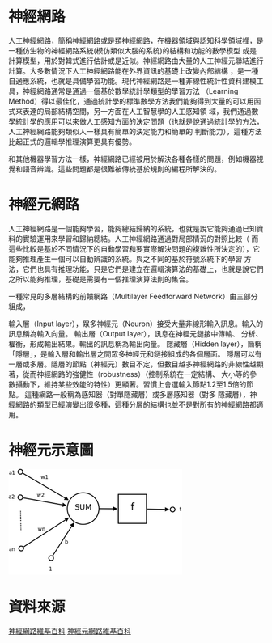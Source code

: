 # 神經網路

人工神經網路，簡稱神經網路或是類神經網路，在機器領域與認知科學領域裡，是一種仿生物的神經網路系統(模仿類似大腦的系統)的結構和功能的數學模型
或是計算模型，用於對韓式進行估計或是近似。神經網路由大量的人工神經元聯結進行計算。大多數情況下人工神經網路能在外界資訊的基礎上改變內部結構
，是一種自適應系統，也就是具備學習功能。現代神經網路是一種非線性統計性資料建模工具，神經網路通常是通過一個基於數學統計學類型的學習方法
（Learning Method）得以最佳化，通過統計學的標準數學方法我們能夠得到大量的可以用函式來表達的局部結構空間，另一方面在人工智慧學的人工感知領
域，我們通過數學統計學的應用可以來做人工感知方面的決定問題（也就是說通過統計學的方法，人工神經網路能夠類似人一樣具有簡單的決定能力和簡單的
判斷能力），這種方法比起正式的邏輯學推理演算更具有優勢。

和其他機器學習方法一樣，神經網路已經被用於解決各種各樣的問題，例如機器視覺和語音辨識。這些問題都是很難被傳統基於規則的編程所解決的。

# 神經元網路

人工神經網路是一個能夠學習，能夠總結歸納的系統，也就是說它能夠通過已知資料的實驗運用來學習和歸納總結。人工神經網路通過對局部情況的對照比較（
而這些比較是基於不同情況下的自動學習和要實際解決問題的複雜性所決定的），它能夠推理產生一個可以自動辨識的系統。與之不同的基於符號系統下的學習
方法，它們也具有推理功能，只是它們是建立在邏輯演算法的基礎上，也就是說它們之所以能夠推理，基礎是需要有一個推理演算法則的集合。

一種常見的多層結構的前饋網路（Multilayer Feedforward Network）由三部分組成，

輸入層（Input layer），眾多神經元（Neuron）接受大量非線形輸入訊息。輸入的訊息稱為輸入向量。 輸出層（Output layer），訊息在神經元鏈接中傳輸、
分析、權衡，形成輸出結果。輸出的訊息稱為輸出向量。 隱藏層（Hidden layer），簡稱「隱層」，是輸入層和輸出層之間眾多神經元和鏈接組成的各個層面。
隱層可以有一層或多層。隱層的節點（神經元）數目不定，但數目越多神經網路的非線性越顯著，從而神經網路的強健性（robustness）（控制系統在一定結構、
大小等的參數攝動下，維持某些效能的特性）更顯著。習慣上會選輸入節點1.2至1.5倍的節點。 這種網路一般稱為感知器（對單隱藏層）或多層感知器（對多
隱藏層），神經網路的類型已經演變出很多種，這種分層的結構也並不是對所有的神經網路都適用。

# 神經元示意圖
![支援圖片](343px-Ncell.png)

# 資料來源
[神經網路維基百科](https://zh.wikipedia.org/wiki/%E4%BA%BA%E5%B7%A5%E7%A5%9E%E7%BB%8F%E7%BD%91%E7%BB%9C)
[神經元網路維基百科](https://zh.wikipedia.org/wiki/%E4%BA%BA%E5%B7%A5%E7%A5%9E%E7%BB%8F%E7%BD%91%E7%BB%9C)
